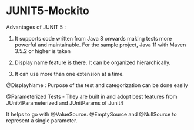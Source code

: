 # JUNIT5-Mockito

Advantages of JUNIT 5 : 

1. It supports code written from Java 8 onwards making tests more powerful and maintainable. For the sample project, Java 11 with Maven 3.5.2 or higher is taken

2. Display name feature is there. It can be organized hierarchically.

3. It can use more than one extension at a time.


@DisplayName : Purpose of the test and categorization can be done easily

@Parameterized Tests - They are built in and adopt best features from JUnit4Parameterized and JUnitParams of Junit4

It helps to go with @ValueSource. @EmptySource and @NullSource to represent a single parameter.

